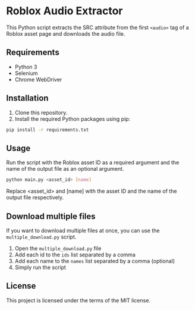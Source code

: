 # Roblox Audio Extractor

This Python script extracts the SRC attribute from the first `<audio>` tag of a Roblox asset page and downloads the audio file.

## Requirements

- Python 3
- Selenium
- Chrome WebDriver

## Installation

1. Clone this repository.
2. Install the required Python packages using pip:

```sh
pip install -r requirements.txt
```

## Usage
Run the script with the Roblox asset ID as a required argument and the name of the output file as an optional argument.

```sh
python main.py <asset_id> [name]
```

Replace <asset_id> and [name] with the asset ID and the name of the output file respectively.

## Download multiple files

If you want to download multiple files at once, you can use the `multiple_download.py` script.

1. Open the `multiple_download.py` file
2. Add each id to the `ids` list separated by a comma
3. Add each name to the `names` list separated by a comma (optional)
4. Simply run the script

## License
This project is licensed under the terms of the MIT license.